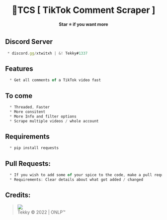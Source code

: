 # 


<h1 align="center">💎TCS [ TikTok Comment Scraper ]</h1>

<p align='center'>
  <b>Star ⭐ if you want more</b><br>
</p>

## Discord Server
```js
 * discord.gg/xtwitxh | &! Tekky#1337
```

## Features
```js
  * Get all comments of a TikTok video fast
```

## To come
```js
  * Threaded, Faster
  * More consitent 
  * More Info and filter options
  * Scrape multiple videos / whole account
```

## Requirements
```js
  * pip install requests
```

##  Pull Requests:
```js
  * If you wish to add some of your spice to the code, make a pull request 
  * Requirements: Clear details about what got added / changed
```


##  Credits:
 > [![](https://cdn.discordapp.com/avatars/719864492514738226/a_5de73a96793f9b0b3cbbafc2efc25ec7.gif?size=100)](https://github.com/xtekky) <br>Tekky © 2022 | ONLP™
